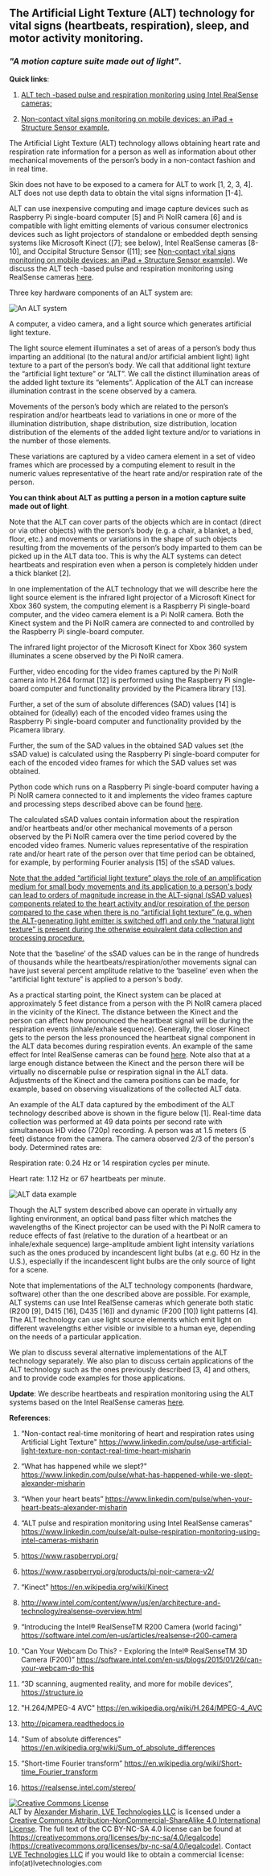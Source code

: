 ## The Artificial Light Texture (ALT) technology for vital signs (heartbeats, respiration), sleep, and motor activity monitoring.
### *"A motion capture suite made out of light"*. 

**Quick links**: 

1. [ALT tech -based pulse and respiration monitoring using Intel RealSense cameras;](/code/RealSense/README-RealSense.md) 

2. [Non-contact vital signs monitoring on mobile devices: an iPad + Structure Sensor example.](https://www.linkedin.com/pulse/non-contact-vital-signs-monitoring-mobile-devices-ipad-misharin/)

The Artificial Light Texture (ALT) technology allows obtaining heart rate and respiration rate information for a person as well as information about other mechanical movements of the person’s body in a non-contact fashion and in real time.

Skin does not have to be exposed to a camera for ALT to work [1, 2, 3, 4]. ALT does not use depth data to obtain the vital signs information [1-4].

ALT can use inexpensive computing and image capture devices such as Raspberry Pi single-board computer [5] and Pi NoIR camera [6] and is compatible with light emitting elements of various consumer electronics devices such as light projectors of standalone or embedded depth sensing systems like Microsoft Kinect ([7]; see below), Intel RealSense cameras [8-10], and Occipital Structure Sensor ([11]; see [Non-contact vital signs monitoring on mobile devices: an iPad + Structure Sensor example](https://www.linkedin.com/pulse/non-contact-vital-signs-monitoring-mobile-devices-ipad-misharin/)). We discuss the ALT tech -based pulse and respiration monitoring using RealSense cameras [here](/code/RealSense/README-RealSense.md).

Three key hardware components of an ALT system are:

![An ALT system](/figures/An-ALT-system.jpg)

A computer, a video camera, and a light source which generates artificial light texture.

The light source element illuminates a set of areas of a person’s body thus imparting an additional (to the natural and/or artificial ambient light) light texture to a part of the person’s body. We call that additional light texture the “artificial light texture” or “ALT”. We call the distinct illumination areas of the added light texture its “elements”. Application of the ALT can increase illumination contrast in the scene observed by a camera. 

Movements of the person’s body which are related to the person’s respiration and/or heartbeats lead to variations in one or more of the illumination distribution, shape distribution, size distribution, location distribution of the elements of the added light texture and/or to variations in the number of those elements.  

These variations are captured by a video camera element in a set of video frames which are processed by a computing element to result in the numeric values representative of the heart rate and/or respiration rate of the person.

**You can think about ALT as putting a person in a motion capture suite made out of light**.

Note that the ALT can cover parts of the objects which are in contact (direct or via other objects) with the person’s body (e.g. a chair, a blanket, a bed, floor, etc.) and movements or variations in the shape of such objects resulting from the movements of the person’s body imparted to them can be picked up in the ALT data too. This is why the ALT systems can detect heartbeats and respiration even when a person is completely hidden under a thick blanket [2]. 

In one implementation of the ALT technology that we will describe here the light source element is the infrared light projector of a Microsoft Kinect for Xbox 360 system, the computing element is a Raspberry Pi single-board computer, and the video camera element is a Pi NoIR camera. Both the Kinect system and the Pi NoIR camera are connected to and controlled by the Raspberry Pi single-board computer.

The infrared light projector of the Microsoft Kinect for Xbox 360 system illuminates a scene observed by the Pi NoIR camera. 

Further, video encoding for the video frames captured by the Pi NoIR camera into H.264 format [12] is performed using the Raspberry Pi single-board computer and functionality provided by the Picamera library [13].

Further, a set of the sum of absolute differences (SAD) values [14] is obtained for (ideally) each of the encoded video frames using the Raspberry Pi single-board computer and functionality provided by the Picamera library.

Further, the sum of the SAD values in the obtained SAD values set (the sSAD value) is calculated using the Raspberry Pi single-board computer for each of the encoded video frames for which the SAD values set was obtained.

Python code which runs on a Raspberry Pi single-board computer having a Pi NoIR camera connected to it and implements the video frames capture and processing steps described above can be found [here](/code/simple-ALT-raw.py).

The calculated sSAD values contain information about the respiration and/or heartbeats and/or other mechanical movements of a person observed by the Pi NoIR camera over the time period covered by the encoded video frames. Numeric values representative of the respiration rate and/or heart rate of the person over that time period can be obtained, for example, by performing Fourier analysis [15] of the sSAD values.

[Note that the added “artificial light texture” plays the role of an amplification medium for small body movements and its application to a person's body can lead to orders of magnitude increase in the ALT-signal (sSAD values) components related to the heart activity and/or respiration of the person compared to the case when there is no “artificial light texture” (e.g. when the ALT-generating light emitter is switched off) and only the “natural light texture” is present during the otherwise equivalent data collection and processing procedure.](/research/amplification.md)

Note that the ‘baseline’ of the sSAD values can be in the range of hundreds of thousands while the heartbeats/respiration/other movements signal can have just several percent amplitude relative to the ‘baseline’ even when the “artificial light texture” is applied to a person's body.

As a practical starting point, the Kinect system can be placed at approximately 5 feet distance from a person with the Pi NoIR camera placed in the vicinity of the Kinect. The distance between the Kinect and the person can affect how pronounced the heartbeat signal will be during the respiration events (inhale/exhale sequence). Generally, the closer Kinect gets to the person the less pronounced the heartbeat signal component in the ALT data becomes during respiration events. An example of the same effect for Intel RealSense cameras can be found [here](/research/dependence-on-distance/RealSense/distance-RealSense.md). Note also that at a large enough distance between the Kinect and the person there will be virtually no discernable pulse or respiration signal in the ALT data. Adjustments of the Kinect and the camera positions can be made, for example, based on observing visualizations of the collected ALT data.

An example of the ALT data captured by the embodiment of the ALT technology described above is shown in the figure below [1]. Real-time data collection was performed at 49 data points per second rate with simultaneous HD video (720p) recording. A person was at 1.5 meters (5 feet) distance from the camera. The camera observed 2/3 of the person's body. Determined rates are:

Respiration rate: 0.24 Hz or 14 respiration cycles per minute.

Heart rate: 1.12 Hz or 67 heartbeats per minute.

![ALT data example](/figures/ALT-data-example.jpg)

Though the ALT system described above can operate in virtually any lighting environment, an optical band pass filter which matches the wavelengths of the Kinect projector can be used with the Pi NoIR camera to reduce effects of fast (relative to the duration of a heartbeat or an inhale/exhale sequence) large-amplitude ambient light intensity variations such as the ones produced by incandescent light bulbs (at e.g. 60 Hz in the U.S.), especially if the incandescent light bulbs are the only source of light for a scene.

Note that implementations of the ALT technology components (hardware, software) other than the one described above are possible. For example, ALT systems can use Intel RealSense cameras which generate both static (R200 [9], D415 [16], D435 [16]) and dynamic (F200 [10]) light patterns [4]. The ALT technology can use light source elements which emit light on different wavelengths either visible or invisible to a human eye, depending on the needs of a particular application.  

We plan to discuss several alternative implementations of the ALT technology separately. We also plan to discuss certain applications of the ALT technology such as the ones previously described [3, 4] and others, and to provide code examples for those applications.

**Update**: We describe heartbeats and respiration monitoring using the ALT systems based on the Intel RealSense cameras [here](/code/RealSense/README-RealSense.md).

**References**:

1. “Non-contact real-time monitoring of heart and respiration rates using Artificial Light Texture" https://www.linkedin.com/pulse/use-artificial-light-texture-non-contact-real-time-heart-misharin

2. “What has happened while we slept?" https://www.linkedin.com/pulse/what-has-happened-while-we-slept-alexander-misharin

3. “When your heart beats” https://www.linkedin.com/pulse/when-your-heart-beats-alexander-misharin

4. “ALT pulse and respiration monitoring using Intel RealSense cameras" https://www.linkedin.com/pulse/alt-pulse-respiration-monitoring-using-intel-cameras-misharin

5. https://www.raspberrypi.org/

6. https://www.raspberrypi.org/products/pi-noir-camera-v2/

7. “Kinect” https://en.wikipedia.org/wiki/Kinect

8. http://www.intel.com/content/www/us/en/architecture-and-technology/realsense-overview.html

9. “Introducing the Intel® RealSenseTM R200 Camera (world facing)” https://software.intel.com/en-us/articles/realsense-r200-camera

10. “Can Your Webcam Do This? - Exploring the Intel® RealSenseTM 3D Camera (F200)” https://software.intel.com/en-us/blogs/2015/01/26/can-your-webcam-do-this 

11. “3D scanning, augmented reality, and more for mobile devices”, https://structure.io 

12. "H.264/MPEG-4 AVC" https://en.wikipedia.org/wiki/H.264/MPEG-4_AVC

13. http://picamera.readthedocs.io

14. "Sum of absolute differences" https://en.wikipedia.org/wiki/Sum_of_absolute_differences

15. “Short-time Fourier transform” https://en.wikipedia.org/wiki/Short-time_Fourier_transform 

16. https://realsense.intel.com/stereo/ 


<a rel="license" href="http://creativecommons.org/licenses/by-nc-sa/4.0/"><img alt="Creative Commons License" style="border-width:0" src="https://i.creativecommons.org/l/by-nc-sa/4.0/88x31.png" /></a><br /><span xmlns:dct="http://purl.org/dc/terms/" property="dct:title">ALT</span> by <a xmlns:cc="http://creativecommons.org/ns#" href="https://www.linkedin.com/in/alexmisharin" property="cc:attributionName" rel="cc:attributionURL">Alexander Misharin, LVE Technologies LLC</a> is licensed under a <a rel="license" href="http://creativecommons.org/licenses/by-nc-sa/4.0/">Creative Commons Attribution-NonCommercial-ShareAlike 4.0 International License</a>. The full text of the CC BY-NC-SA 4.0 license can be found at [https://creativecommons.org/licenses/by-nc-sa/4.0/legalcode](https://creativecommons.org/licenses/by-nc-sa/4.0/legalcode). Contact [LVE Technologies LLC](https://lvetechnologies.com/) if you would like to obtain a commercial license: info(at)lvetechnologies.com 


